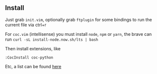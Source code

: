 ## Install

Just grab `init.vim`, optionally grab `ftplugin` for some bindings to run the current file via ctrl+r

For `coc.vim` (intellisense) you must install `node`, `npm` or `yarn`, the brave can run
`curl -sL install-node.now.sh/lts | bash`

Then install extensions, like
```
:CocInstall coc-python
```
Etc, a list can be found [here](https://github.com/neoclide/coc.nvim/wiki/Using-coc-extensions#implemented-coc-extensions)
